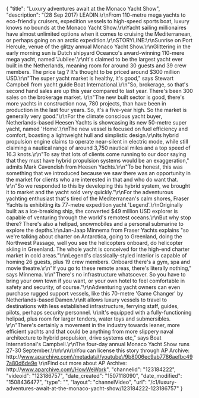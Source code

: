 {
    "title": "Luxury adventures await at the Monaco Yacht Show",
    "description": "(28 Sep 2017) LEADIN:\r\nFrom 110-metre mega yachts to eco-friendly cruisers, expedition vessels to high-speed sports boat, luxury knows no bounds at the Monaco Yacht Show.\r\nYacht sailing millionaires have almost unlimited options when it comes to cruising the Mediterranean, or perhaps going on an arctic expedition.\r\nSTORYLINE:\r\nSunrise on Port Hercule, venue of the glitzy annual Monaco Yacht Show.\r\nGlittering in the early morning sun is Dutch shipyard Oceanco's award-winning 110-mere mega yacht, named 'Jubilee'.\r\nIt's claimed to be the largest yacht ever built in the Netherlands, meaning room for around 30 guests and 39 crew members. The price tag ? It's thought to be priced around $300 million USD.\r\n\"The super yacht market is healthy, it's good,\" says Stewart Campbell from yacht guide Boat International.\r\n\"So, brokerage, so that's second hand sales are up this year compared to last year. There's been 300 sales on the brokerage market. \r\n\"The new built sector is good, there's more yachts in construction now, 780 projects, than have been in production in the last four years. So, it's a five-year high. So the market is generally very good.\"\r\nFor the climate conscious yacht buyer, Netherlands-based Heesen Yachts is showcasing its new 50-metre super yacht, named 'Home'.\r\nThe new vessel is focused on fuel efficiency and comfort, boasting a lightweight hull and simplistic design.\r\nIts hybrid propulsion engine claims to operate near-silent in electric mode, while still claiming a nautical range of around 3,750 nautical miles and a top speed of 16.3 knots.\r\n\"To say that lots of clients come running to our door saying that they must have hybrid propulsion systems would be an exaggeration,\" admits Mark Cavendish from Heesen Yachts.\r\n\"To be honest, this was something that we introduced because we saw there was an opportunity in the market for clients who are interested in that and who do want that. \r\n\"So we responded to this by developing this hybrid system, we brought it to market and the yacht sold very quickly.\"\r\nFor the adventurous yachting enthusiast that's tired of the Mediterranean's calm shores, Fraser Yachts is exhibiting its 77-metre expedition yacht 'Legend'.\r\nOriginally built as a ice-breaking ship, the converted $49 million USD explorer is capable of venturing through the world's remotest oceans.\r\nBut why stop there? There's also a helipad, snowmobiles and a personal submarine to explore the depths.\r\nJan-Jaap Minnema from Fraser Yachts explains \"so we're talking about charter on Antarctica, going to Greenland, doing the Northwest Passage, well you see the helicopters onboard, do helicopter skiing in Greenland. The whole yacht is conceived for the high-end charter market in cold areas.\"\r\nLegend's classically-styled interior is capable of homing 26 guests, plus 19 crew members. Onboard there's a gym, spa and movie theatre.\r\n\"If you go to these remote areas, there's literally nothing,\" says Minnema. \r\n\"There's no infrastructure whatsoever. So you have to bring your own town if you want, or your own hotel to feel comfortable in safety and security, of course.\"\r\nAdventuring yacht owners can even purchase rugged support vessels, like this 70-metre 'Game Changer' by Netherlands-based Damen.\r\nIt allows luxury vessels to travel to destinations with less established infrastructure, ferrying staff, guides, pilots, perhaps security personnel. \r\nIt's equipped with a fully-functioning helipad, plus room for larger tenders, water toys and submersibles. \r\n\"There's certainly a movement in the industry towards leaner, more efficient yachts and that could be anything from more slippery naval architecture to hybrid propulsion, drive systems etc,\" says Boat International's Campbell.\r\nThe four-day annual Monaco Yacht Show runs 27-30 September.\r\n\r\n\r\nYou can license this story through AP Archive: http:\/\/www.aparchive.com\/metadata\/youtube\/9b8006ec9ab7786aefbc497a80d6de9e \r\nFind out more about AP Archive: http:\/\/www.aparchive.com\/HowWeWork",
    "channelid": "123184222",
    "videoid": "123186757",
    "date_created": "1507118090",
    "date_modified": "1508436477",
    "type": "",
    "layout": "channelVideo",
    "url": "\/c1\/luxury-adventures-await-at-the-monaco-yacht-show\/123184222-123186757"
}